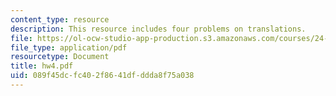 ```yaml
---
content_type: resource
description: This resource includes four problems on translations.
file: https://ol-ocw-studio-app-production.s3.amazonaws.com/courses/24-241-logic-i-fall-2005/089f45dcfc402f8641dfddda8f75a038_hw4.pdf
file_type: application/pdf
resourcetype: Document
title: hw4.pdf
uid: 089f45dc-fc40-2f86-41df-ddda8f75a038
---
```

